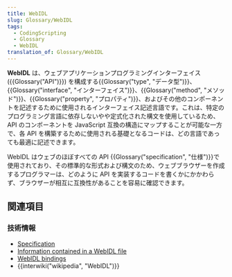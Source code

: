 ```yaml
---
title: WebIDL
slug: Glossary/WebIDL
tags:
  - CodingScripting
  - Glossary
  - WebIDL
translation_of: Glossary/WebIDL
---
```

**WebIDL** は、ウェブアプリケーションプログラミングインターフェイス ({{Glossary("API")}}) を構成する{{Glossary("type", "データ型")}}、{{Glossary("interface", "インターフェイス")}}、{{Glossary("method", "メソッド")}}、{{Glossary("property", "プロパティ")}}、およびその他のコンポーネントを記述するために使用されるインターフェイス記述言語です。これは、特定のプログラミング言語に依存しないやや定式化された構文を使用しているため、API のコンポーネントを JavaScript 互換の構造にマップすることが可能な一方で、各 API を構築するために使用される基礎となるコードは、どの言語であっても最適に記述できます。

WebIDL はウェブのほぼすべての API {{Glossary("specification", "仕様")}}で使用されており、その標準的な形式および構文のため、ウェブブラウザーを作成するプログラマーは、どのように API を実装するコードを書くかにかかわらず、ブラウザーが相互に互換性があることを容易に確認できます。

## 関連項目

### 技術情報

- [Specification](http://www.w3.org/TR/WebIDL/)
- [Information contained in a WebIDL file](/ja/docs/MDN/Contribute/Howto/Write_an_API_reference/Information_contained_in_a_WebIDL_file)
- [WebIDL bindings](/ja/docs/Mozilla/WebIDL_bindings)
- {{interwiki("wikipedia", "WebIDL")}}
